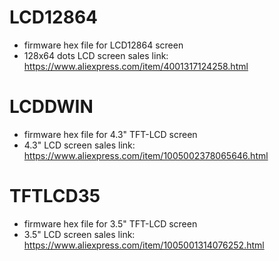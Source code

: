 # LCD12864
- firmware hex file for LCD12864 screen
- 128x64 dots LCD screen sales link: https://www.aliexpress.com/item/4001317124258.html

# LCDDWIN
- firmware hex file for 4.3" TFT-LCD screen
- 4.3" LCD screen sales link: https://www.aliexpress.com/item/1005002378065646.html

# TFTLCD35
- firmware hex file for 3.5" TFT-LCD screen
- 3.5" LCD screen sales link: https://www.aliexpress.com/item/1005001314076252.html
 
